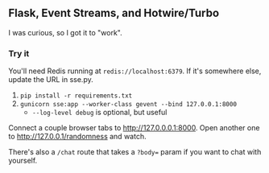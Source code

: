 ## Flask, Event Streams, and Hotwire/Turbo

I was curious, so I got it to "work".

### Try it

You'll need Redis running at `redis://localhost:6379`. If it's somewhere else,
update the URL in sse.py.

1. `pip install -r requirements.txt`
1. `gunicorn sse:app --worker-class gevent --bind 127.0.0.1:8000`
    * `--log-level debug` is optional, but useful

Connect a couple browser tabs to http://127.0.0.0.1:8000. Open another one to
http://127.0.0.1/randomness and watch.

There's also a `/chat` route that takes a `?body=` param if you want to chat
with yourself.
